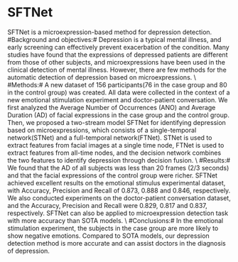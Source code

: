 # SFTNet
SFTNet is a microexpression-based method for depression detection.
#Background and objectives:# Depression is a typical mental illness, and early screening can effectively prevent exacerbation of the condition.
Many studies have found that the expressions of depressed patients are different from those of other subjects, and microexpressions have been used in the clinical detection of mental illness.
However, there are few methods for the automatic detection of depression based on microexpressions.
\\
#Methods:# A new dataset of 156 participants(76 in the case group and 80 in the control group) was created.
All data were collected in the context of a new emotional stimulation experiment and doctor-patient conversation.
We first analyzed the Average Number of Occurrences (ANO) and Average Duration (AD) of facial expressions in the case group and the control group.
Then, we proposed a two-stream model SFTNet for identifying depression based on microexpressions, which consists of a single-temporal network(STNet) and a full-temporal network(FTNet).
STNet is used to extract features from facial images at a single time node, FTNet is used to extract features from all-time nodes, and the decision network combines the two features to identify depression through decision fusion. 
\\
#Results:# We found that the AD of all subjects was less than 20 frames (2/3 seconds) and that the facial expressions of the control group were richer.
SFTNet achieved excellent results on the emotional stimulus experimental dataset, with Accuracy, Precision and Recall of 0.873, 0.888 and 0.846, respectively.
We also conducted experiments on the doctor-patient conversation dataset, and the Accuracy, Precision and Recall were 0.829, 0.817 and 0.837, respectively.
SFTNet can also be applied to microexpression detection task with more accuracy than SOTA models.
\\
#Conclusions:# In the emotional stimulation experiment, the subjects in the case group are more likely to show negative emotions. Compared to SOTA models, our depression detection method is more accurate and can assist doctors in the diagnosis of depression.
